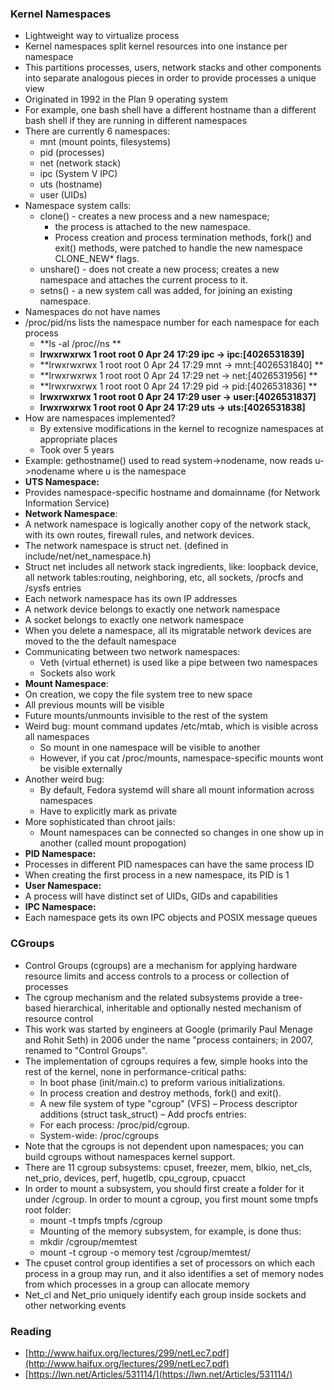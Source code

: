 ### Kernel Namespaces
* Lightweight way to virtualize process
* Kernel namespaces split kernel resources into one instance per namespace
* This partitions processes, users, network stacks and other components into separate analogous pieces in order to provide processes a unique view
* Originated in 1992 in the Plan 9 operating system
* For example, one bash shell have a different hostname than a different bash shell if they are running in different namespaces
* There are currently 6 namespaces: 
    * mnt (mount points, filesystems) 
    * pid (processes) 
    * net (network stack) 
    * ipc (System V IPC) 
    * uts (hostname) 
    * user (UIDs)
* Namespace system calls:
    * clone() - creates a new process and a new namespace; 
        * the process is attached to the new namespace.
        *  Process creation and process termination methods, fork() and exit() methods, were patched to handle the new namespace CLONE_NEW* flags. 
    *  unshare() - does not create a new process; creates a new namespace and attaches the current process to it.
    * setns() - a new system call was added, for joining an existing namespace.
* Namespaces do not have names
*  /proc/pid/ns lists the namespace number for each namespace for each process
    * **ls -al /proc//ns **
    * **lrwxrwxrwx 1 root root 0 Apr 24 17:29 ipc -> ipc:[4026531839]**
    * **lrwxrwxrwx 1 root root 0 Apr 24 17:29 mnt -> mnt:[4026531840] **
    * **lrwxrwxrwx 1 root root 0 Apr 24 17:29 net -> net:[4026531956] **
    * **lrwxrwxrwx 1 root root 0 Apr 24 17:29 pid -> pid:[4026531836] **
    * **lrwxrwxrwx 1 root root 0 Apr 24 17:29 user -> user:[4026531837]**
    * **lrwxrwxrwx 1 root root 0 Apr 24 17:29 uts -> uts:[4026531838]**
* How are namespaces implemented?
    * By extensive modifications in the kernel to recognize namespaces at appropriate places 
    * Took over 5 years
* Example: gethostname() used to read system->nodename, now reads u->nodename where u is the namespace
* **UTS Namespace:**
* Provides namespace-specific hostname and domainname (for Network Information Service)
* **Network Namespace**:
* A network namespace is logically another copy of the network stack, with its own routes, firewall rules, and network devices.
* The network namespace is struct net. (defined in include/net/net_namespace.h) 
* Struct net includes all network stack ingredients, like: loopback device, all network tables:routing, neighboring, etc, all sockets, /procfs and /sysfs entries
* Each network namespace has its own IP addresses
* A network device belongs to exactly one network namespace
* A socket belongs to exactly one network namespace
* When you delete a namespace, all its migratable network devices are moved to the the default namespace
* Communicating between two network namespaces:
    * Veth (virtual ethernet) is used like a pipe between two namespaces
    * Sockets also work
* **Mount Namespace**:
* On creation, we copy the file system tree to new space 
* All previous mounts will be visible
* Future mounts/unmounts invisible to the rest of the system
* Weird bug: mount command updates /etc/mtab, which is visible across all namespaces
    * So mount in one namespace will be visible to another
    * However, if you cat /proc/mounts, namespace-specific mounts wont be visible externally
* Another weird bug:
    * By default, Fedora systemd will share all mount information across namespaces
    * Have to explicitly mark as private
* More sophisticated than chroot jails:
    * Mount namespaces can be connected so changes in one show up in another (called mount propogation)
* **PID Namespace:**
* Processes in different PID namespaces can have the same process ID
* When creating the first process in a new namespace, its PID is 1
* **User Namespace:**
* A process will have distinct set of UIDs, GIDs and capabilities
* **IPC Namespace:**
* Each namespace gets its own IPC objects and POSIX message queues
### CGroups
* Control Groups (cgroups) are a mechanism for applying hardware resource limits and access controls to a process or collection of processes
* The cgroup mechanism and the related subsystems provide a tree-based hierarchical, inheritable and optionally nested mechanism of resource control
* This work was started by engineers at Google (primarily Paul Menage and Rohit Seth) in 2006 under the name "process containers; in 2007, renamed to "Control Groups".
* The implementation of cgroups requires a few, simple hooks into the rest of the kernel, none in performance-critical paths:
    *  In boot phase (init/main.c) to preform various initializations.
    *  In process creation and destroy methods, fork() and exit().
    *  A new file system of type "cgroup" (VFS) – Process descriptor additions (struct task_struct) – Add procfs entries: 
    * For each process: /proc/pid/cgroup.
    * System-wide: /proc/cgroups 
* Note that the cgroups is not dependent upon namespaces; you can build cgroups without namespaces kernel support.
* There are 11 cgroup subsystems: cpuset, freezer, mem, blkio, net_cls, net_prio, devices, perf, hugetlb, cpu_cgroup, cpuacct
* In order to mount a subsystem, you should first create a folder for it under /cgroup. In order to mount a cgroup, you first mount some tmpfs root folder: 
    * mount -t tmpfs tmpfs /cgroup 
    * Mounting of the memory subsystem, for example, is done thus: 
    * mkdir /cgroup/memtest 
    * mount -t cgroup -o memory test /cgroup/memtest/
* The cpuset control group identifies a set of processors on which each process in a group may run, and it also identifies a set of memory nodes from which processes in a group can allocate memory
* Net_cl and Net_prio uniquely identify each group inside sockets and other networking events
### Reading
* [http://www.haifux.org/lectures/299/netLec7.pdf](http://www.haifux.org/lectures/299/netLec7.pdf)
* [https://lwn.net/Articles/531114/](https://lwn.net/Articles/531114/)
